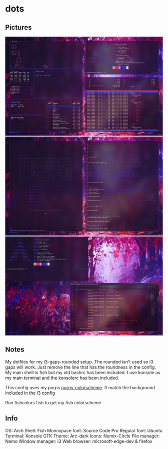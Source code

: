 # dots

## Pictures
![alt text](https://github.com/CaydendW/dots/blob/master/Pictures/basics.png?raw=true)
![alt text](https://github.com/CaydendW/dots/blob/master/Pictures/emacsandvim.png?raw=true)
![alt text](https://github.com/CaydendW/dots/blob/master/Pictures/floating.png?raw=true)

## Notes
My dotfiles for my i3-gaps-rounded setup. The rounded isn't used so i3 gaps will work. Just remove the line that has the roundness in the config. My main shell is fish but my old bashrc has been included. I use konsole as my main terminal and the konsolerc has been included.

This config uses my purps [purps-colorscheme](https://github.com/CaydendW/purps-colorscheme). It match the background included in the i3 config

Run fishcolors.fish to get my fish colorscheme

## Info
OS: Arch
Shell: Fish
Monospace font: Source Code Pro
Regular font: Ubuntu
Terminal: Konsole
GTK Theme: Arc-dark
Icons: Numix-Circle
File manager: Nemo
Window manager: i3
Web browser: microsoft-edge-dev & firefox
